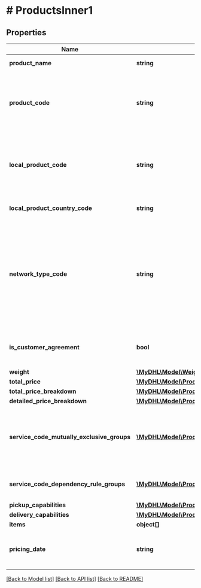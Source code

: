 # # ProductsInner1

## Properties

Name | Type | Description | Notes
------------ | ------------- | ------------- | -------------
**product_name** | **string** | Name of the DHL Express product | [optional]
**product_code** | **string** | This is the global DHL Express product code for which the delivery is feasible respecting the input data from the request. | [optional]
**local_product_code** | **string** | This is the local DHL Express product code for which the delivery is feasible respecting the input data from the request. | [optional]
**local_product_country_code** | **string** | The country code for the local service used | [optional]
**network_type_code** | **string** | The NetworkTypeCode element indicates the product belongs to the Day Definite (DD) or Time Definite (TD) network.&lt;BR&gt;            Possible Values;&lt;BR&gt;             DD: Day Definite product&lt;BR&gt;             TD: Time Definite product | [optional]
**is_customer_agreement** | **bool** | Indicator that the product only can be offered to customers with prior agreement. | [optional]
**weight** | [**\MyDHL\Model\Weight1**](Weight1.md) |  |
**total_price** | [**\MyDHL\Model\ProductsInner1TotalPriceInner[]**](ProductsInner1TotalPriceInner.md) |  |
**total_price_breakdown** | [**\MyDHL\Model\ProductsInner1TotalPriceBreakdownInner[]**](ProductsInner1TotalPriceBreakdownInner.md) |  | [optional]
**detailed_price_breakdown** | [**\MyDHL\Model\ProductsInner1DetailedPriceBreakdownInner[]**](ProductsInner1DetailedPriceBreakdownInner.md) |  | [optional]
**service_code_mutually_exclusive_groups** | [**\MyDHL\Model\ProductsInnerServiceCodeMutuallyExclusiveGroupsInner[]**](ProductsInnerServiceCodeMutuallyExclusiveGroupsInner.md) | Group of serviceCodes that are mutually exclusive.  Only one serviceCode among the list must be applied for a shipment | [optional]
**service_code_dependency_rule_groups** | [**\MyDHL\Model\ProductsInnerServiceCodeDependencyRuleGroupsInner[]**](ProductsInnerServiceCodeDependencyRuleGroupsInner.md) | Dependency rule groups for a particular serviceCode. | [optional]
**pickup_capabilities** | [**\MyDHL\Model\ProductsInner1PickupCapabilities**](ProductsInner1PickupCapabilities.md) |  | [optional]
**delivery_capabilities** | [**\MyDHL\Model\ProductsInner1DeliveryCapabilities**](ProductsInner1DeliveryCapabilities.md) |  | [optional]
**items** | **object[]** |  | [optional]
**pricing_date** | **string** | The date when the rates for DHL products and services is provided | [optional]

[[Back to Model list]](../../README.md#models) [[Back to API list]](../../README.md#endpoints) [[Back to README]](../../README.md)
